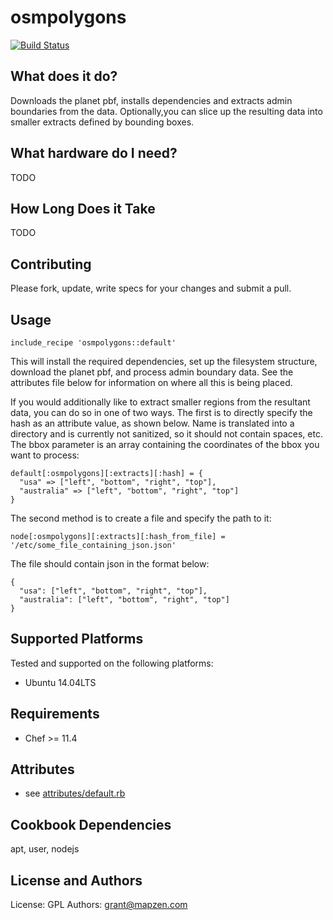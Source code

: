 osmpolygons
===========
[![Build Status](https://circleci.com/gh/mapzen/chef-osmpolygons.svg?style=svg)](https://circleci.com/gh/mapzen/chef-osmpolygons)

What does it do?
----------------
Downloads the planet pbf, installs dependencies and extracts admin boundaries from the data. Optionally,you can slice up the resulting data into smaller extracts defined by bounding boxes.

What hardware do I need?
------------------------
TODO

How Long Does it Take
---------------------
TODO

Contributing
------------
Please fork, update, write specs for your changes and submit a pull.

Usage
-----
    include_recipe 'osmpolygons::default'

This will install the required dependencies, set up the filesystem structure, download the planet pbf,
and process admin boundary data. See the attributes file below for information on where all this is
being placed.

If you would additionally like to extract smaller regions from the resultant data, you can do so in one of two ways. The first is to directly specify the hash as an attribute value, as shown below. Name is translated into a directory and is currently not sanitized, so it should not contain spaces, etc. The bbox parameter is an array containing the coordinates of the bbox you want to process:

    default[:osmpolygons][:extracts][:hash] = {
      "usa" => ["left", "bottom", "right", "top"],
      "australia" => ["left", "bottom", "right", "top"]
    }

The second method is to create a file and specify the path to it:

    node[:osmpolygons][:extracts][:hash_from_file] = '/etc/some_file_containing_json.json'

The file should contain json in the format below:

    {
      "usa": ["left", "bottom", "right", "top"],
      "australia": ["left", "bottom", "right", "top"]
    }

Supported Platforms
-------------------
Tested and supported on the following platforms:

* Ubuntu 14.04LTS

Requirements
------------
* Chef >= 11.4

Attributes
----------
* see [attributes/default.rb](https://github.com/mapzen/chef-osmpolygons/blob/master/attributes/default.rb)

Cookbook Dependencies
---------------------
apt, user, nodejs

License and Authors
-------------------
License: GPL
Authors: grant@mapzen.com
